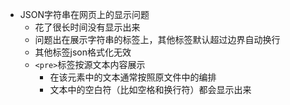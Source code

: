 + JSON字符串在网页上的显示问题
    + 花了很长时间没有显示出来
    + 问题出在展示字符串的标签上，其他标签默认超过边界自动换行
    + 其他标签json格式化无效
    + `<pre>`标签按源文本内容展示
        + 在该元素中的文本通常按照原文件中的编排
        + 文本中的空白符（比如空格和换行符）都会显示出来